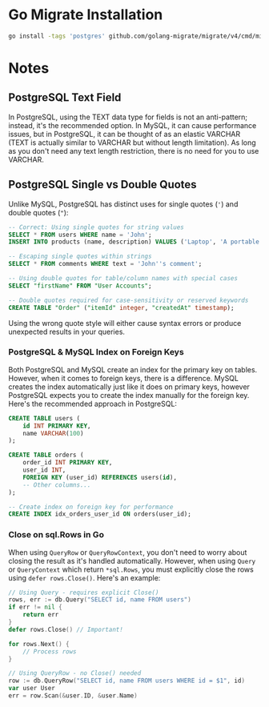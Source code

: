 # Go Migrate Installation

```bash
go install -tags 'postgres' github.com/golang-migrate/migrate/v4/cmd/migrate@latest
```

# Notes

## PostgreSQL Text Field
In PostgreSQL, using the TEXT data type for fields is not an anti-pattern; instead, it's the recommended option. In MySQL, it can cause performance issues, but in PostgreSQL, it can be thought of as an elastic VARCHAR (TEXT is actually similar to VARCHAR but without length limitation). As long as you don't need any text length restriction, there is no need for you to use VARCHAR.

## PostgreSQL Single vs Double Quotes

Unlike MySQL, PostgreSQL has distinct uses for single quotes (`'`) and double quotes (`"`):

```sql
-- Correct: Using single quotes for string values
SELECT * FROM users WHERE name = 'John';
INSERT INTO products (name, description) VALUES ('Laptop', 'A portable computer');

-- Escaping single quotes within strings
SELECT * FROM comments WHERE text = 'John''s comment';
```

```sql
-- Using double quotes for table/column names with special cases
SELECT "firstName" FROM "User Accounts";

-- Double quotes required for case-sensitivity or reserved keywords
CREATE TABLE "Order" ("itemId" integer, "createdAt" timestamp);
```

Using the wrong quote style will either cause syntax errors or produce unexpected results in your queries.

### PostgreSQL & MySQL Index on Foreign Keys

Both PostgreSQL and MySQL create an index for the primary key on tables. However, when it comes to foreign keys, there is a difference. MySQL creates the index automatically just like it does on primary keys, however PostgreSQL expects you to create the index manually for the foreign key. Here's the recommended approach in PostgreSQL:

```sql
CREATE TABLE users (
    id INT PRIMARY KEY,
    name VARCHAR(100)
);

CREATE TABLE orders (
    order_id INT PRIMARY KEY,
    user_id INT,
    FOREIGN KEY (user_id) REFERENCES users(id),
    -- Other columns...
);

-- Create index on foreign key for performance
CREATE INDEX idx_orders_user_id ON orders(user_id);
```

### Close on sql.Rows in Go

When using `QueryRow` or `QueryRowContext`, you don't need to worry about closing the result as it's handled automatically. However, when using `Query` or `QueryContext` which return `*sql.Rows`, you must explicitly close the rows using `defer rows.Close()`. Here's an example:

```go
// Using Query - requires explicit Close()
rows, err := db.Query("SELECT id, name FROM users")
if err != nil {
    return err
}
defer rows.Close() // Important!

for rows.Next() {
    // Process rows
}

// Using QueryRow - no Close() needed
row := db.QueryRow("SELECT id, name FROM users WHERE id = $1", id)
var user User
err = row.Scan(&user.ID, &user.Name)
```